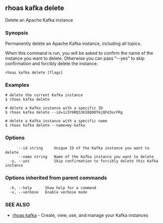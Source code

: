 ## rhoas kafka delete

Delete an Apache Kafka instance

### Synopsis

Permanently delete an Apache Kafka instance, including all topics.

When this command is run, you will be asked to confirm the name of the instance you want to delete.
Otherwise you can pass "--yes" to skip confirmation and forcibly delete the instance.


```
rhoas kafka delete [flags]
```

### Examples

```
# delete the current Kafka instance
$ rhoas kafka delete

# delete a Kafka instance with a specific ID
$ rhoas kafka delete --id=1iSY6RQ3JKI8Q0OTmjQFd3ocFRg

# delete a Kafka instance with a specific name
$ rhoas kafka delete --name=my-kafka

```

### Options

```
      --id string     Unique ID of the Kafka instance you want to delete
      --name string   Name of the Kafka instance you want to delete
  -y, --yes           Skip confirmation to forcibly delete this Kafka instance
```

### Options inherited from parent commands

```
  -h, --help      Show help for a command
  -v, --verbose   Enable verbose mode
```

### SEE ALSO

* [rhoas kafka](rhoas_kafka.md)	 - Create, view, use, and manage your Kafka instances

